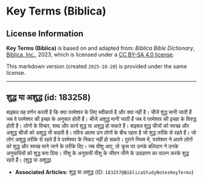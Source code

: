 # Key Terms (Biblica)

## License Information

**Key Terms (Biblica)** is based on and adapted from: _Biblica Bible Dictionary_, [Biblica, Inc.](https://www.biblica.com/), 2023, which is licensed under a [CC BY-SA 4.0 license](https://creativecommons.org/licenses/by-sa/4.0/legalcode.en).

This markdown version (created `2025-10-20`) is provided under the same license.



--------------------------------

## शुद्ध या अशुद्ध (id: 183258)

बाइबल यह वर्णन करती है कि क्या परमेश्‍वर के लिए स्वीकार्य है और क्या नहीं है। चीजें शुद्ध मानी जाती हैं जब वे परमेश्‍वर की इच्छा के अनुसार होती हैं। चीजें अशुद्ध मानी जाती हैं जब वे परमेश्‍वर की इच्छा के विरुद्ध होती हैं। लोगों के विचार, शब्द और कार्य शुद्ध या अशुद्ध हो सकते हैं। बाइबल शुद्ध चीजों को स्वच्छ और अशुद्ध चीजों को अशुद्ध भी कहती है। पवित्र आत्मा उन लोगों के बीच रहता है जो शुद्ध तरीके से रहते हैं। जो लोग अशुद्ध तरीके से रहते हैं वे परमेश्‍वर के निकट नहीं हो सकते। पुराने नियम में, परमेश्‍वर ने अपने लोगों को शुद्ध और स्वच्छ माने जाने के तरीके दिए। जब यीशु आए, तो क्रूस पर उनके बलिदान ने उनके अनुयायियों को शुद्ध बना दिया। यीशु के अनुयायी यीशु के जीवन जीने के उदाहरण का पालन करके शुद्ध रहते हैं। (शुद्ध या अशुद्ध)

* **Associated Articles:** शुद्ध या अशुद्ध (ID: `183257@BiblicaStudyNotesKeyTerms`)

